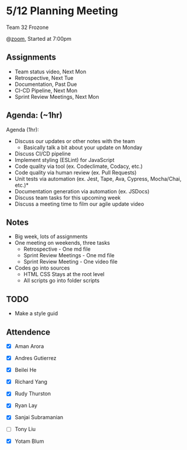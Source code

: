 # 5/12 Planning Meeting

Team 32 Frozone

@[zoom](https://zoom.us/j/96679549656?pwd=cUVHMjFSS3J4NnNZbHJhaGY1OWpqUT09), Started at 7:00pm

## Assignments
 - Team status video, Next Mon
 - Retrospective, Next Tue
 - Documentation, Past Due
 - CI-CD Pipeline, Next Mon
 - Sprint Review Meetings, Next Mon

## Agenda: (~1hr)
Agenda (1hr):
 - Discuss our updates or other notes with the team
    -  Basically talk a bit about your update on Monday
 - Discuss CI/CD pipeline
 - Implement styling (ESLint) for JavaScript
 - Code quality via tool (ex. Codeclimate, Codacy, etc.)
 - Code quality via human review (ex. Pull Requests)
 - Unit tests via automation (ex. Jest, Tape, Ava, Cypress, Mocha/Chai, etc.)*
 - Documentation generation via automation (ex. JSDocs)
 - Discuss team tasks for this upcoming week
 - Discuss a meeting time to film our agile update video


## Notes
 - Big week, lots of assignments 
 - One meeting on weekends, three tasks
    - Retrospective - One md file
    - Sprint Review Meetings - One md file
    - Sprint Review Meeting - One video file
 - Codes go into sources
    - HTML CSS Stays at the root level
    - All scripts go into folder scripts



## TODO
 - Make a style guid


## Attendence
 - [X] Aman Arora
 - [X] Andres Gutierrez
 - [X] Beilei He
 - [X] Richard Yang
 - [X] Rudy Thurston
 - [X] Ryan Lay
 - [X] Sanjai Subramanian
 - [ ] Tony Liu
 - [X] Yotam Blum

